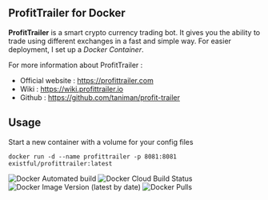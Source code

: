 ProfitTrailer for Docker
------------------------

**ProfitTrailer** is a smart crypto currency trading bot.
It gives you the ability to trade using different exchanges in a fast and simple way.
For easier deployment, I set up a *Docker Container*.

For more information about ProfitTrailer :

 - Official website : https://profittrailer.com
 - Wiki : https://wiki.profittrailer.io
 - Github : https://github.com/taniman/profit-trailer

Usage
-----

Start a new container with a volume for your config files

    docker run -d --name profittrailer -p 8081:8081 existful/profittrailer:latest

![Docker Automated build](https://img.shields.io/docker/automated/existful/profittrailer?style=flat-square)
![Docker Cloud Build Status](https://img.shields.io/docker/cloud/build/existful/profittrailer?style=flat-square)
![Docker Image Version (latest by date)](https://img.shields.io/docker/v/existful/profittrailer?style=flat-square)
![Docker Pulls](https://img.shields.io/docker/pulls/existful/profittrailer?style=flat-square)
